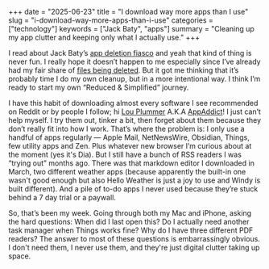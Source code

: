 +++
date = "2025-06-23"
title = "I download way more apps than I use"
slug = "i-download-way-more-apps-than-i-use"
categories = ["technology"]
keywords = ["Jack Baty", "apps"]
summary = "Cleaning up my app clutter and keeping only what I actually use."
+++

I read about Jack Baty’s [app deletion fiasco](https://baty.net/posts/2025/06/my-app-deletion-fiasco/) and yeah that kind of thing is never fun. I really hope it doesn’t happen to me especially since I’ve already had my fair share of [files being deleted](https://krabf.com/learning-patience/). But it got me thinking that it’s probably time I do my own cleanup, but in a more intentional way. I think I’m ready to start my own “Reduced & Simplified” journey.

I have this habit of downloading almost every software I see recommended on Reddit or by people I follow; hi [Lou Plummer](https://amerpie.omg.lol/?ref=krabf.com) A.K.A [AppAddict](https://appaddict.app/?ref=krabf.com)! I just can’t help myself. I try them out, tinker a bit, then forget about them because they don’t really fit into how I work. That’s where the problem is: I only use a handful of apps regularly — Apple Mail, NetNewsWire, Obsidian, Things, few utility apps and Zen. Plus whatever new browser I’m curious about at the moment (yes it's Dia). But I still have a bunch of RSS readers I was “trying out” months ago. There was that markdown editor I downloaded in March, two different weather apps (because apparently the built-in one wasn't good enough but also Hello Weather is just a joy to use and Windy is built different). And a pile of to-do apps I never used because they’re stuck behind a 7 day trial or a paywall.

So, that’s been my week. Going through both my Mac and iPhone, asking the hard questions: When did I last open this? Do I actually need another task manager when Things works fine? Why do I have three different PDF readers? The answer to most of these questions is embarrassingly obvious. I don't need them, I never use them, and they're just digital clutter taking up space.